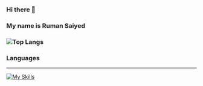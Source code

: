 ### Hi there 👋
### My name is Ruman Saiyed
### ![Top Langs](https://github-readme-stats.vercel.app/api/top-langs/?username=Ruman2304&layout=compact)

### Languages
-------------------------------
[![My Skills](https://skillicons.dev/icons?i=js,html,css,php,python,java,javascript,mysql,vscode,c)](https://skillicons.dev)



